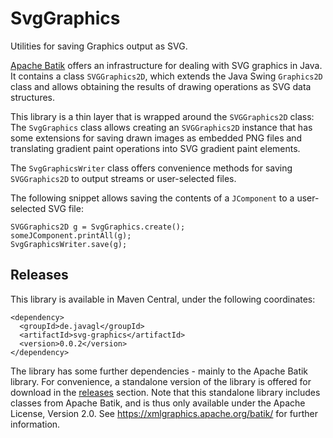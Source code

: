 # SvgGraphics

Utilities for saving Graphics output as SVG.

[Apache Batik](https://xmlgraphics.apache.org/batik/) offers an
infrastructure for dealing with SVG graphics in Java. It 
contains a class `SVGGraphics2D`, which extends the Java
Swing `Graphics2D` class and allows obtaining the results
of drawing operations as SVG data structures. 

This library is a thin layer that is wrapped around the
`SVGGraphics2D` class: The `SvgGraphics` class allows 
creating an `SVGGraphics2D` instance that has some extensions 
for saving drawn images as embedded PNG files and translating
gradient paint operations into SVG gradient paint elements.

The `SvgGraphicsWriter` class offers convenience methods for 
saving `SVGGraphics2D` to output streams or user-selected files.

The following snippet allows saving the contents of a `JComponent`
to a user-selected SVG file:

    SVGGraphics2D g = SvgGraphics.create();
    someJComponent.printAll(g);
    SvgGraphicsWriter.save(g);
    

## Releases

This library is available in Maven Central, under the following 
coordinates:

```
<dependency>
  <groupId>de.javagl</groupId>
  <artifactId>svg-graphics</artifactId>
  <version>0.0.2</version>
</dependency>
```

The library has some further dependencies - mainly to the
Apache Batik library. For convenience, a standalone version
of the library is offered for download in the
[releases](https://github.com/javagl/SvgGraphics/releases)
section. Note that this standalone library includes classes 
from Apache Batik, and is thus only available under the
Apache License, Version 2.0. 
See https://xmlgraphics.apache.org/batik/ for further information.






